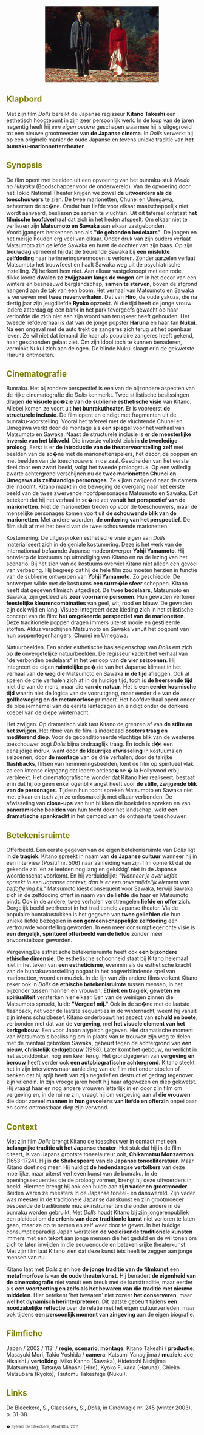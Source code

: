 <center>
<img src="dolls.jpg" >
</center>


<a name="KLA"></a>

## <font color="#808000">**Klapbord**</font>

Met zijn film _Dolls_ bereikt de Japanse regisseur **Kitano Takeshi** een esthetisch hoogtepunt in zijn zeer persoonlijk werk. In de loop van de jaren negentig heeft hij _een eigen oeuvre_ geschapen waarmee hij is uitgegroeid tot een nieuwe grootmeester van **de Japanse cinema**. In _Dolls_ verwerkt hij op een originele manier de oude Japanse en tevens unieke traditie van **het bunraku-marionnettentheater**.

<a name="SYN"></a>

## <font color="#808000">**Synopsis**</font>

De film opent met beelden uit een opvoering van het bunraku-stuk _Meido no Hikyaku_ (Boodschapper voor de onderwereld). Van de opvoering door het Tokio National Theater krijgen we zowel **de uitvoerders als de toeschouwers** te zien. De twee marionetten, Chunei en Umegawa, beheersen de sc�ne. Omdat hun liefde voor elkaar maatschappelijk niet wordt aanvaard, beslissen ze samen te vluchten. Uit dit tafereel ontstaat **het filmische hoofdverhaal** dat zich in het heden afspeelt. Om elkaar niet te verliezen zijn **Matsumoto en Sawaka** aan elkaar vastgebonden. Voorbijgangers herkennen hen als **"de gebonden bedelaars"**. De jongen en het meisje houden erg veel van elkaar. Onder druk van zijn ouders verlaat Matsumoto zijn geliefde Sawaka en huwt de dochter van zijn baas. Op zijn **trouwdag** verneemt hij dat de treurende Sawaka bij **een mislukte zelfdoding** haar herinneringsvermogen is verloren. Zonder aarzelen verlaat Matsumoto het trouwfeest en haalt Sawaka weg uit de psychiatrische instelling. Zij herkent hem niet. Aan elkaar vastgeknoopt met een rode, dikke koord **dwalen ze zwijgzaam langs de wegen** om in het decor van een winters en besneeuwd berglandschap, **samen te sterven**, boven de afgrond hangend aan de tak van een boom. Het verhaal van Matsumoto en Sawaka is verweven met **twee nevenverhalen**. Dat van **Hiro**, de oude yakuza, die na dertig jaar zijn jeugdliefde **Ryoko** opzoekt. Al die tijd heeft de jonge vrouw iedere zaterdag op een bank in het park tevergeefs gewacht op haar verloofde die zich niet aan zijn woord van terugkeer heeft gehouden. Het tweede liefdeverhaal is dat van de jonge popster **Haruna** en haar fan **Nukui**. Na een ongeval met de auto trekt de zangeres zich terug uit het openbaar leven. Ze wil niet dat iemand die haar als populaire zangeres heeft gekend, haar geschonden gelaat ziet. Om zijn idool toch te kunnen benaderen, verminkt Nukui zich aan de ogen. De blinde Nukui slaagt erin de gekwetste Haruna ontmoeten.

<a name="CIN"></a>

## <font color="#808000">**Cinematografie**</font>

<span class="menstis">Bunraku</span>. Het bijzondere perspectief is een van de bijzondere aspecten van de rijke cinematografie die _Dolls_ kenmerkt. Twee stilistische beslissingen dragen **de visuele po�zie van de sublieme esthetische visie** van Kitano. Allebei komen ze voort uit **het bunrakutheater**. Er is vooreerst **de structurele inclusie**. De film opent en eindigt met fragmenten uit de bunraku-voorstelling. Vooral het tafereel met de vluchtende Chunei en Umegawa werkt door de montage als **een spiegel** voor het verhaal van Matsumoto en Sawaka. Naast de structurele inclusie is er **de meesterlijke inversie van het blikveld**. Die inversie voltrekt zich in **de tweeledige proloog**. Eerst is er **de introductie van de theatervoorstelling zelf** met beelden van de sc�ne met de marionettenspelers, het decor, de poppen en met beelden van de toeschouwers in de zaal. Gescheiden van het eerste deel door een zwart beeld, volgt het tweede proloogstuk. Op een volledig zwarte achtergrond verschijnen nu de **twee marionetten Chunei en Umegawa als zelfstandige personages**. Ze kijken zwijgend naar de camera die inzoomt. Kitano maakt in die beweging de overgang naar het eerste beeld van de twee zwervende hoofdpersonages Matsumoto en Sawaka. Dat betekent dat hij het verhaal in sc�ne zet **vanuit het perspectief van de marionetten**. Niet de marionetten treden op voor de toeschouwers, maar de menselijke personages komen voort uit **de schouwende blik van de marionetten**. Met andere woorden, **de omkering van het perspectief**. De film sluit af met het beeld van de twee schouwende marionetten.

<span class="menstis">Kostumering</span>. De uitgesproken esthetische visie eigen aan _Dolls_ materialiseert zich in de geniale kostumering. Deze is het werk van de internationaal befaamde Japanse modeontwerper **Yohji Yamamoto**. Hij ontwierp de kostuums op uitnodiging van Kitano en na de lezing van het scenario. Bij het zien van de kostuums overviel Kitano niet alleen een gevoel van verbazing. Hij begreep dat hij de hele film zou moeten herzien in functie van de sublieme ontwerpen van **Yohji Yamamoto**. Zo geschiedde. De ontwerper wilde met de kostuums **een surre�le sfeer** scheppen. Kitano heeft dat gegeven filmisch uitgediept. De twee **bedelaars**, Matsumoto en Sawaka, zijn gekleed als **zeer voorname personen**. Hun gewaden vertonen **feestelijke kleurencombinaties** van geel, wit, rood en blauw. De gewaden zijn ook wijd en lang. Visueel integreert deze kleding zich in het stilistische concept van de film: **het omgekeerde perspectief van de marionetten**. Deze traditionele poppen dragen immers uiterst mooie en gestileerde stoffen. Aldus verschijnen Matsumoto en Sawaka vanuit het oogpunt van hun poppentegenhangers, Chunei en Umegawa.

<span class="menstis">Natuurbeelden</span>. Een ander esthetische basiseigenschap van _Dolls_ ent zich op **de** onvergetelijke natuurbeelden. De regisseur kadert het verhaal van "de verbonden bedelaars" in het verloop van **de vier seizoenen**. Hij integreert de eigen **ruimtelijke** po�zie van het Japanse klimaat in het verhaal van **de weg** die Matsumoto en Sawaka **in de tijd** afleggen. Ook al spelen de drie verhalen zich af in de huidige tijd, toch is **de heersende tijd** niet die van de mens, maar die van **de natuur**. Het is **een eerder kosmische tijd** waarin niet de logica van de vooruitgang, maar eerder die van **de golfbeweging en de metamorfose** primeert. Het hoofdverhaal opent onder de bloesemhemel van de eerste lentedagen en eindigt onder de donkere koepel van de diepe winternacht.

<span class="menstis">Het zwijgen</span>. Op dramatisch vlak tast Kitano de grenzen af van **de stilte en het zwijgen**. Het ritme van de film is inderdaad **oosters traag en mediterend diep**. Voor de geconditioneerde vluchtige blik van de westerse toeschouwer oogt _Dolls_ bijna ondraaglijk traag. En toch is d�t een eenzijdige indruk, want door **de kleurrijke afwisseling** in kostuums en seizoenen, door **de montage** van de drie verhalen, door de talrijke **flashbacks**, flitsen van herinneringsbeelden, kent de film op spiritueel vlak zo een intense diepgang dat iedere actiesc�ne � la Hollywood erbij verbleekt. Het cinematografische wonder dat Kitano hier realiseert, bestaat erin dat hij op geen enkel ogenblik angst heeft voor **de stille, zwijgende blik van de personages**. Tijdesn hun tocht spreken Matsumoto en Sawaka niet met elkaar en toch zijn ze onlosmakelijk met elkaar verbonden. De afwisseling van **close-ups** van hun blikken die boekdelen spreken en van **panoramische beelden** van hun tocht door het landschap, wekt **een dramatische spankracht** in het gemoed van de onthaaste toeschouwer.<a name="BET"></a>

## <font color="#808000">**Betekenisruimte**</font>

<span class="menstis">Offerbeeld</span>. Een eerste gegeven van de eigen betekenisruimte van _Dolls_ ligt in **de tragiek**. Kitano spreekt in naam van **de Japanse cultuur** wanneer hij in een interview (Positif nr. 506) naar aanleiding van zijn film opmerkt dat de gekende zin 'en ze leefden nog lang en gelukkig' niet in de Japanse woordenschat voorkomt. En hij verduidelijkt: _"Wanneer je over liefde spreekt in een Japanse context, dan is er een onvermijdelijk element van zelfoffering bij."_ Matsumoto kiest consequent voor Sawaka, terwijl Sawaka zich in de zelfdoding offert in naam van **de liefde** die haar en Matsumoto bindt. Ook in de andere, twee verhalen verstrengelen **liefde en offer** zich. Dergelijk beeld overheerst in het traditionele Japanse theater. Via de populaire bunrakustukken is het gegeven van **twee geliefden** die hun unieke liefde bezegelen in **een gemeenschappelijke zelfdoding** een vertrouwde voorstelling geworden. In een meer consumptiegerichte visie is **een dergelijk, spiritueel offerbeeld van de liefde** zonder meer onvoorstelbaar geworden.

<span class="menstis">Vergeving</span>.De esthetische betekenisruimte heeft ook **een bijzondere ethische dimensie.** De esthetische schoonheid staat bij Kitano helemaal niet in het teken van **een estheticisme**, evenmin als de esthetische kracht van de bunrakuvoorstelling opgaat in het oogverblindende spel van marionetten, woord en muziek. In de lijn van zijn andere films verkent Kitano zeker ook in _Dolls_ **de ethische betekenisruimte** tussen mensen, in het bijzonder tussen mannen en vrouwen. **Ethiek en tragiek, geweten en spiriualiteit** versterken hier elkaar. Een van de weinigen zinnen die Matsumoto spreekt, luidt: **"Vergeef mij."** Ook in de sc�ne met de laatste flashback, net voor de laatste sequenties in de winternacht, weent hij vanuit zijn intens schuldbesef. Kitano onderbouwt het aspect van **schuld en boete**, verbonden met dat van de **vergeving**, met **het visuele element van het kerkgebouw**. Een voor Japan atypisch gegeven. Het dramatische moment van Matsumoto's beslissing om in plaats van te trouwen zijn weg te delen met de mentaal gebroken Sawaka, gebeurt tegen de achtergrond van **een nieuw, christelijk kerkgebouw** (1998). Later komt het gebouw, nu verlicht in het avonddonker, nog een keer terug. Het grondgegeven van **vergeving en berouw** heeft verder ook **een autobiografische achtergrond**. Kitano steekt het in zijn interviews naar aanleiding van de film niet onder stoelen of banken dat hij spijt heeft van zijn negatief en destructief gedrag tegenover zijn vriendin. In zijn vroege jaren heeft hij haar afgewezen en diep gekwetst. Hij vraagt haar en nog andere vrouwen letterlijk in en door zijn film om vergeving en, in de ruime zin, vraagt hij om vergeving aan al **die vrouwen** die door zoveel **mannen** in **hun gevoelens van liefde en offerzin** onpeilbaar en soms ontroostbaar diep zijn verwond.

<a name="CON"></a>

## <font color="#808000">**Context**</font>

Met zijn film _Dolls_ brengt Kitano de toeschouwer in contact met **een belangrijke traditie uit het Japanse theater**. Het stuk dat hij in de film citeert, is van Japans grootste toneelauteur ooit, **Chikamatsu Monzaemon** (1653-1724). Hij is **de Shakespeare van de Japanse toneelliteratuur**. Maar Kitano doet nog meer. Hij huldigt **de hedendaagse vertolkers** van deze moeilijke, maar uiterst verheven kunst van de bunraku. In de openingssequenties die de proloog vormen, brengt hij deze uitvoerders in beeld. Hiermee brengt hij ook een hulde aan **zijn vader en grootmoeder**. Beiden waren ze meesters in de Japanse toneel- en danswereld. Zijn vader was meester in de traditionele Japanse danskunst en zijn grootmoeder bespeelde de traditionele muziekinstrumenten die onder andere in de bunraku worden gebruikt. Met _Dolls_ houdt Kitano bij zijn jongerenpubliek een pleidooi om **de erfenis van deze traditionle kunst** niet verloren te laten gaan, maar ze op te nemen en zelf weer door te geven. In het huidige consumptieparadijs Japan worstelen **de veeleisende traditionele kunsten** immers met een tekort aan jonge mensen die het geduld en de wil tonen om zich te laten inwijden in die eeuwenoude en betekenisrijke theaterkunst. Met zijn film laat Kitano zien dat deze kunst iets heeft te zeggen aan jonge mensen van nu.

Kitano laat met _Dolls_ zien hoe **de jonge traditie van de filmkunst** een **metafmorfose** is van **de oude theaterkunst**. Hij benadert **de eigenheid van de cinematografie** niet vanuit een breuk met de kunsttraditie, maar eerder als **een voortzetting en zelfs als het bewaren van die traditie met nieuwe middelen**. Hier betekent 'het bewaren' niet zozeer **het conserveren**, maar wel **het dynamisch herinterpreteren**. Dit laatste gebeurt tijdens **een noodzakelijke reflectie** over de relatie met het eigen cultuurverleden, maar ook tijdens **een persoonlijk moment van zingeving** aan de eigen biografie.

<a name="FIL"></a>

## <font color="#808000">**Filmfiche**</font>

Japan / 2002 / 113' / **regie, scenario, montage**: Kitano Takeshi / **productie**: Masayuki Mori, Takio Yoshida / **camera**: Katsumi Yanagijima / **muziek**: Joe Hisaishi / **vertolking**: Miko Kanno (Sawaka), Hidetoshi Nishijima (Matsumoto), Tatsuya Mihashi (Hiro), Kyoko Fukada (Haruna), Chieko Matsubara (Ryoko), Tsutomu Takeshige (Nukui).

<a name="LIN"></a>

## <font color="#808000">**Links**</font>

De Bleeckere, S., Claessens, S., _Dolls_, in CineMagie nr. 245 (winter 2003), p. 31-38.

<font size="-2">� Sylvain De Bleeckere, Men(S)tis, 2011</font>

